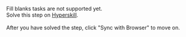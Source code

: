 Fill blanks tasks are not supported yet. <br>Solve this step on <a href="https://hyperskill.org/learn/step/47492">Hyperskill</a>. <br><br>After you have solved the step, click "Sync with Browser"  to move on.